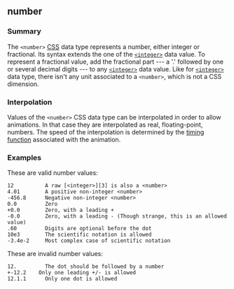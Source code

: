 ## number

### Summary

The `<number>` [CSS][0] data type represents a number, either integer or fractional. Its syntax extends the one of the [`<integer>`][1] data value. To represent a fractional value, add the fractional part --- a '.' followed by one or several decimal digits --- to any [`<integer>`][1] data value. Like for [`<integer>`][1] data type, there isn't any unit associated to a `<number>`, which is not a CSS dimension.

### Interpolation

Values of the `<number>` CSS data type can be interpolated in order to allow animations. In that case they are interpolated as real, floating-point, numbers. The speed of the interpolation is determined by the [timing function][2] associated with the animation.

### Examples

These are valid number values:

    12          A raw [<integer>][3] is also a <number>
    4.01        A positive non-integer <number>
    -456.8      Negative non-integer <number>
    0.0         Zero
    +0.0        Zero, with a leading +
    -0.0        Zero, with a leading - (Though strange, this is an allowed value)
    .60         Digits are optional before the dot
    10e3        The scientific notation is allowed 
    -3.4e-2     Most complex case of scientific notation
    

These are invalid number values:

    12.         The dot should be followed by a number
    +-12.2    Only one leading +/- is allowed
    12.1.1      Only one dot is allowed
    



[0]: https://developer.mozilla.org/en/docs/CSS "CSS"
[1]: https://developer.mozilla.org/en/docs/Web/CSS/integer "The documentation about this has not yet been written; please consider contributing!"
[2]: https://developer.mozilla.org/en/docs/CSS/timing-function "timing-function"
[3]: https://developer.mozilla.org/en/docs/CSS/integer "integer"